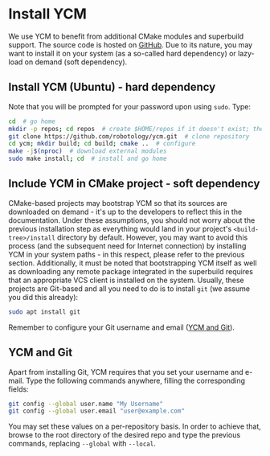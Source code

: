 # Install YCM

We use YCM to benefit from additional CMake modules and superbuild support. The source code is hosted on [GitHub](https://github.com/robotology/ycm). Due to its nature, you may want to install it on your system (as a so-called hard dependency) or lazy-load on demand (soft dependency).

## Install YCM (Ubuntu) - hard dependency

Note that you will be prompted for your password upon using `sudo`. Type:

```bash
cd  # go home
mkdir -p repos; cd repos  # create $HOME/repos if it doesn't exist; then, enter it
git clone https://github.com/robotology/ycm.git  # clone repository
cd ycm; mkdir build; cd build; cmake ..  # configure
make -j$(nproc)  # download external modules
sudo make install; cd  # install and go home
```

## Include YCM in CMake project - soft dependency

CMake-based projects may bootstrap YCM so that its sources are downloaded on demand - it's up to the developers to reflect this in the documentation. Under these assumptions, you should not worry about the previous installation step as everything would land in your project's `<build-tree>/install` directory by default. However, you may want to avoid this process (and the subsequent need for Internet connection) by installing YCM in your system paths - in this respect, please refer to the previous section. Additionally, it must be noted that bootstrapping YCM itself as well as downloading any remote package integrated in the superbuild requires that an appropriate VCS client is installed on the system. Usually, these projects are Git-based and all you need to do is to install `git` (we assume you did this already):

```bash
sudo apt install git
```

Remember to configure your Git username and email ([YCM and Git](#ycm-and-git)).

## YCM and Git

Apart from installing Git, YCM requires that you set your username and e-mail. Type the following commands anywhere, filling the corresponding fields:

```bash
git config --global user.name "My Username"
git config --global user.email "user@example.com"
```

You may set these values on a per-repository basis. In order to achieve that, browse to the root directory of the desired repo and type the previous commands, replacing `--global` with `--local`.
